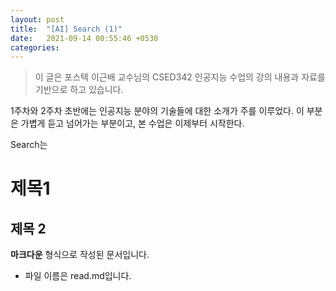 ```yaml
---
layout: post
title:  "[AI] Search (1)"
date:   2021-09-14 00:55:46 +0530
categories: 
---
```


 > 이 글은 포스텍 이근배 교수님의 CSED342 인공지능 수업의 강의 내용과 자료를 기반으로 하고 있습니다.

 1주차와 2주차 초반에는 인공지능 분야의 기술들에 대한 소개가 주를 이루었다. 이 부분은 가볍게 듣고 넘어가는 부분이고, 본 수업은 이제부터 시작한다.

 Search는 

# 제목1
## 제목 2

**마크다운** 형식으로 작성된 문서입니다.
* 파일 이름은 read.md입니다.